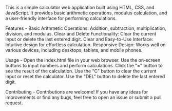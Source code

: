 This is a simple calculator web application built using HTML, CSS, and JavaScript. It provides basic arithmetic operations, modulus calculation, and a user-friendly interface for performing calculations.

Features -
Basic Arithmetic Operations: Addition, subtraction, multiplication, division, and modulus.
Clear and Delete Functionality: Clear the current input or delete the last entered digit.
Clear and Easy-to-Use Interface: Intuitive design for effortless calculation.
Responsive Design: Works well on various devices, including desktops, tablets, and mobile phones.

Usage -
Open the index.html file in your web browser.
Use the on-screen buttons to input numbers and perform calculations.
Click the "=" button to see the result of the calculation.
Use the "C" button to clear the current input or reset the calculator.
Use the "DEL" button to delete the last entered digit.

Contributing -
Contributions are welcome! If you have any ideas for improvements or find any bugs, feel free to open an issue or submit a pull request.
